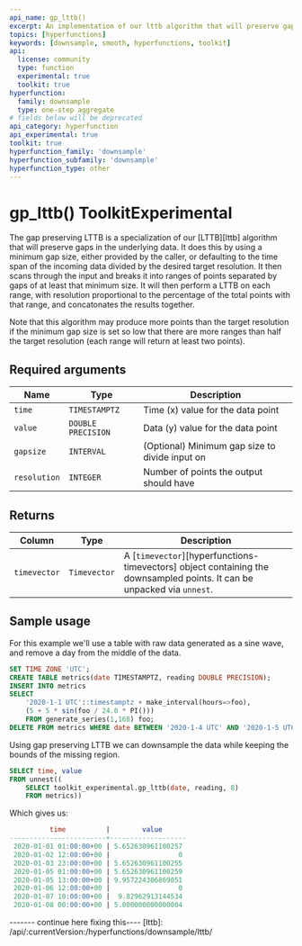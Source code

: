 ```yaml
---
api_name: gp_lttb()
excerpt: An implementation of our lttb algorithm that will preserve gaps in the original data
topics: [hyperfunctions]
keywords: [downsample, smooth, hyperfunctions, toolkit]
api:
  license: community
  type: function
  experimental: true
  toolkit: true
hyperfunction:
  family: downsample
  type: one-step aggregate
# fields below will be deprecated
api_category: hyperfunction
api_experimental: true
toolkit: true
hyperfunction_family: 'downsample'
hyperfunction_subfamily: 'downsample'
hyperfunction_type: other
---
```


# gp_lttb()  <tag type="toolkit">Toolkit</tag><tag type="experimental-toolkit">Experimental</tag>

The gap preserving LTTB is a specialization of our [LTTB][lttb] algorithm that will preserve gaps in the underlying data.  It does this by using a minimum gap size, either provided by the caller, or defaulting to the time span of the incoming data divided by the desired target resolution.  It then scans through the input and breaks it into ranges of points separated by gaps of at least that minimum size.  It will then perform a LTTB on each range, with resolution proportional to the percentage of the total points with that range, and concatonates the results together.

Note that this algorithm may produce more points than the target resolution if the minimum gap size is set so low that there are more ranges than half the target resolution (each range will return at least two points).

## Required arguments

|Name| Type |Description|
|-|-|-|
|`time`|`TIMESTAMPTZ`|Time (x) value for the data point|
|`value`|`DOUBLE PRECISION`|Data (y) value for the data point|
|`gapsize`|`INTERVAL`|(Optional) Minimum gap size to divide input on|
|`resolution`|`INTEGER`|Number of points the output should have|

## Returns

|Column|Type|Description|
|-|-|-|
|`timevector`|`Timevector`|A [`timevector`][hyperfunctions-timevectors] object containing the downsampled points. It can be unpacked via `unnest`.|

## Sample usage
For this example we'll use a table with raw data generated as a sine wave, and remove a day from the middle of the data.
```sql
SET TIME ZONE 'UTC';
CREATE TABLE metrics(date TIMESTAMPTZ, reading DOUBLE PRECISION);
INSERT INTO metrics
SELECT
    '2020-1-1 UTC'::timestamptz + make_interval(hours=>foo),
    (5 + 5 * sin(foo / 24.0 * PI()))
    FROM generate_series(1,168) foo;
DELETE FROM metrics WHERE date BETWEEN '2020-1-4 UTC' AND '2020-1-5 UTC';
```

Using gap preserving LTTB we can downsample the data while keeping the bounds of the missing region.
```sql
SELECT time, value
FROM unnest((
    SELECT toolkit_experimental.gp_lttb(date, reading, 8)
    FROM metrics))
```

Which gives us:
```sql
          time          |        value        
------------------------+-------------------
 2020-01-01 01:00:00+00 | 5.652630961100257
 2020-01-02 12:00:00+00 |                 0
 2020-01-03 23:00:00+00 | 5.652630961100255
 2020-01-05 01:00:00+00 | 5.652630961100259
 2020-01-05 13:00:00+00 | 9.957224306869051
 2020-01-06 12:00:00+00 |                 0
 2020-01-07 10:00:00+00 |  9.82962913144534
 2020-01-08 00:00:00+00 | 5.000000000000004
```

------- continue here fixing this----
[lttb]: /api/:currentVersion:/hyperfunctions/downsample/lttb/
